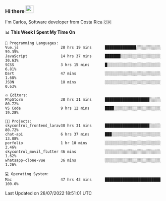 ### Hi there <img src="https://media.giphy.com/media/hvRJCLFzcasrR4ia7z/giphy.gif" width="25px" height="25px">

I'm Carlos, Software developer from Costa Rica 🇨🇷


📊 **This Week I Spent My Time On** 

```text
💬 Programming Languages: 
Vue.js                   28 hrs 19 mins      ██████████████░░░░░░░░░░░   59.35% 
JavaScript               14 hrs 37 mins      ███████░░░░░░░░░░░░░░░░░░   30.63% 
SCSS                     3 hrs 15 mins       █░░░░░░░░░░░░░░░░░░░░░░░░   6.81% 
Dart                     47 mins             ░░░░░░░░░░░░░░░░░░░░░░░░░   1.68% 
JSON                     18 mins             ░░░░░░░░░░░░░░░░░░░░░░░░░   0.63%

🔥 Editors: 
PhpStorm                 38 hrs 31 mins      ████████████████████░░░░░   80.72% 
VS Code                  9 hrs 12 mins       ████░░░░░░░░░░░░░░░░░░░░░   19.28%

🐱‍💻 Projects: 
skycontrol_frontend_larav38 hrs 31 mins      ████████████████████░░░░░   80.72% 
chat-api                 6 hrs 37 mins       ███░░░░░░░░░░░░░░░░░░░░░░   13.88% 
porfolio                 1 hr 10 mins        ░░░░░░░░░░░░░░░░░░░░░░░░░   2.46% 
skycontrol_movil_flutter 46 mins             ░░░░░░░░░░░░░░░░░░░░░░░░░   1.62% 
whatsapp-clone-vue       36 mins             ░░░░░░░░░░░░░░░░░░░░░░░░░   1.26%

💻 Operating System: 
Mac                      47 hrs 43 mins      █████████████████████████   100.0%

```

 Last Updated on 28/07/2022 18:51:01 UTC
<!--END_SECTION:waka-->

